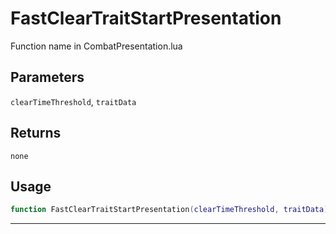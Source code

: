 # FastClearTraitStartPresentation
Function name in CombatPresentation.lua
## Parameters
`clearTimeThreshold`, `traitData`
## Returns
`none`
## Usage
```lua
function FastClearTraitStartPresentation(clearTimeThreshold, traitData)
```
---
